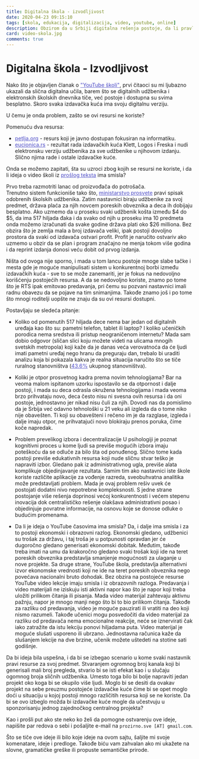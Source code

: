 ```yaml
---
title: Digitalna škola - izvodljivost
date: 2020-04-23 09:15:10
tags: [skola, edukacija, digitalizacija, video, youtube, online]
description: Obzirom da u Srbiji digitalna rešenja postoje, da li pravljenje dodatnog video materijala ima smisla?
card: video-skola.jpg
comments: true
---
```


# Digitalna škola - Izvodljivost 

Nako što je objavljen članak o ["YouTube školi"](/articles/digitalna-skola/), prvi čitaoci su mi ljubazno ukazali da slična digitalna učila, barem što se digitalnih udžbenika i elektronskih školskih dnevnika tiče, već postoje i dostupna su svima besplatno. Skoro svaka izdavačka kuća ima svoju digitalnu verziju.

U čemu je onda problem, zašto se ovi resursi ne koriste?

Pomenuću dva resursa:  
- [petlja.org](https://petlja.org/) - resurs koji je javno dostupan fokusiran na informatiku.  
- [eucionica.rs](https://eucionica.rs/) - rezultat rada izdavačkih kuća Klett, Logos i Freska i nudi elektronsku verziju udžbenika za sve udžbenike u njihovom izdanju. Slično njima rade i ostale izdavačke kuće.  

Onda se možemo zapitati, šta su uzroci zbog kojih se resursi ne koriste, i da li ideja o video školi iz [prošlog teksta](/articles/digitalna-skola/) ima smisla?  

Prvo treba razmotriti lanac od proizvođača do potrošača.  
Trenutno sistem funkcioniše tako što, [ministarstvo prosvete](http://www.mpn.gov.rs/udzbenici/) pravi spisak odobrenih školskih udžbenika. Zatim nastavnici biraju udžbenike za svoj predmet, država plaća za njih novcem poreskih obveznika a deca ih dobijaju besplatno. Ako uzmemo da u proseku svaki udžbenik košta između $4 do $5, da ima 517 hiljada đaka i da svako od njih u proseku ima 10 predmeta onda možemo izračunati da svake godine država plati oko $26 milliona. Bez obzira što je zemlja mala a broj izdavača veliki, ipak postoji dovoljno prostora da svaki od izdavača ostvari profit. Profit je naručito ostvariv ako uzmemo u obzir da se plan i program značajno ne menja tokom više godina i da reprint izdanja donosi veću dobit od prvog izdanja.

Ništa od ovoga nije sporno, i mada u tom lancu postoje mnoge slabe tačke i mesta gde je moguće manipulisati sistem u konkurentnoj borbi između izdavačkih kuća - sve to se može zanemariti, jer je fokus na nedovoljno korišćenju postojećih resursa. A da se nedovoljno koriste, znamo po tome što je RTS ipak emitovao predavanja, pri čemu su pozvani nastavnici imali radnu obavezu da se pojave na tim snimanjima. Takođe znamo još i po tome što mnogi roditelji uopšte ne znaju da su ovi resursi dostupni. 

Postavljaju se sledeća pitanje: 
- Koliko od pomenutih 517 hiljada dece nema bar jedan od digitalnih uređaja kao što su: pametni telefon, tablet ili laptop? I koliko učeničkih porodica nema sredstva ili pristup neograničenom internetu?
Mada sam dobio odgovor (sličan slici koju možete videti na ulicama mnogih svetskih metropola) koji kaže da je danas veća verovatnoća da će ljudi imati pametni uređaj nego hranu da preguraju dan, trebalo bi uraditi analizu koja bi pokazala kakva je realna situacija naručito što se tiče ruralnog stanovništva ([43.6%](http://www.dgt.uns.ac.rs/download/seoskitur1.pdf) ukupnog stanovništva).

- Koliki je otpor prosvetnog kadra prema novim tehnologijama?
Bar na veoma malom ispitanom uzorku ispostavilo se da otpornost i dalje postoji, i mada su deca odrasla okružena tehnologijama i mada veoma brzo prihvataju novo, deca često nisu ni svesna ovih resursa i da oni postoje, jednostavno jer nikad nisu čuli za njih. 
Dovodi nas da pomislimo da je Srbija već odavno tehnološki u 21 veku ali izgleda da o tome niko nije obavešten. Ti koji su obavešteni i rečeno im je da razglase, izgleda i dalje imaju otpor, ne prihvatajući novo blokiraju prenos poruka, čime koče napredak.

- Problem prevelikog izbora i decentralizacije
U psihologiji je poznat kognitivni proces u kome ljudi sa previše mogućih izbora imaju poteškoću da se odluče za bilo šta od ponuđenog. Slično tome kada postoji previše edukativnih resursa koji nude sličnu stvar teško je napraviti izbor. Gledano pak iz administrativnog ugla, previše alata komplikuje objedinjavanje rezultata. Samim tim ako nastavnici iste škole koriste različite aplikacije za vođenje razreda, sveobuhvatna analitika može predstavljati problem. Mada je ovaj problem rešiv uvek će postojati dodatni nivo nepotrebne kompleksnosti. S jedne strane postojanje više rešenja doprinosi većoj konkurentnosti i većem stepenu inovacija dok centralističko rešenje olakšava administrativni posao i objedinjuje povratne informacije, na osnovu koje se donose odluke o budućim promenama. 

- Da li je ideja o YouTube časovima ima smisla?
Da, i dalje ima smisla i za to postoji ekonomski i obrazovni razlog. 
Ekonomski gledano, udžbenici su trošak za državu, i taj troša je u potpunosti opravdan jer će dugoročno gledano generisati ekonomski dobitak. Međutim, takođe treba imati na umu da krakoročno gledano svaki trošak koji ide na teret poreskih obveznika predstavlja smanjenje mogućnosti za ulaganje u nove projekte.
Sa druge strane, YouTube škola, predstavlja alternativni izvor ekonomske vrednosti koji ne ide na teret poreskih obveznika nego povećava nacionalni bruto dohodak.
Bez obzira na postojeće resurse YouTube video lekcije imaju smisla i iz obrazovnih razloga. Predavanja i video materijali ne iziskuju isti aktivni napor kao što je napor koji treba uložiti prilikom čitanja ili pisanja. Mada video materijal zahtevaju aktivnu pažnju, napor je mnogo manji nego što bi to bio prilikom čitanja.
Takođe za razliku od predavanja, video je moguće pauzirati ili vratiti na deo koji nismo razumeli. Takođe učenici mogu posvedočiti da video materijal za razliku od predavača nema emocionalne reakcije, neće se iznervirati čak iako zatražite da istu lekciju ponovi hiljadama puta. Video materijal je moguće slušati usporeno ili ubrzano. Jednostavna računica kaže da slušanjem lekcije na dve brzine, učenik možete uštedeti na stotine sati godišnje.

Da bi ideja bila uspešna, i da bi se izbegao scenario u kome svaki nastavnik pravi resurse za svoj predmet. Stvaranjem ogromnog broj kanala koji bi generisali mali broj pregleda, stvario bi se isti efekat kao i u slučaju ogomnog broja sličnih udžbenika. 
Umesto toga bilo bi bolje napraviti jedan projekt oko koga bi se okupilo više ljudi. Moglo bi se desiti da ovakav projekt na sebe preuzmu postojeće izdavačke kuće čime bi se opet moglo doći u situaciju u kojoj postoji mnogo različitih resursa koji se ne koriste. Da bi se ovo izbeglo možda bi izdavačke kuće mogle da učestvuju u sponzorisanju jednog zajednočkog centralnog projekta?   

Kao i prošli put ako ste neko ko želi da pomogne ostvarenju ove ideje, napišite par redova o sebi i pošaljite e-mail na `prozirno.sve [AT] gmail.com`.

Što se tiče ove ideje ili bilo koje ideje na ovom sajtu, šaljite mi svoje komenatare, ideje i predloge. Takođe biću vam zahvalan ako mi ukažete na slovne, gramatičke greške ili propuste semantičke prirode.

<style>
    .img-mb-14 { margin-bottom: 14px; }
    a { color: #6463ce; font-weight: 500; }
</style>
